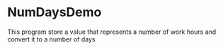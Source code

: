 # NumDaysDemo

<p>This program store a value that represents a number of work hours
and convert it to a number of days</p>
